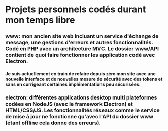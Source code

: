 # Projets personnels codés durant mon temps libre
### www: mon ancien site web incluant un service d'échange de message, une gestions d'erreurs et autres fonctionnalités. Codé en PHP avec un architecture MVC. Le dossier www/API contient de quoi faire fonctionner les application codé avec Electron.
#### Je suis actuellement en train de refaire depuis zéro mon site avec une nouvelle interface et de nouvelles mesure de sécurité avec des tokens et sans en corrigeant certaines implémentations peu sécurisées.
### electron: différentes applications desktop multi plateformes codées en NodeJS (avec le framework Electron) et HTML/CSS/JS. Les fonctionnalités réseaux comme le service de mise à jour ne fonctionne qu'avec l'API du dossier www (étant offline cela donne des erreurs).
